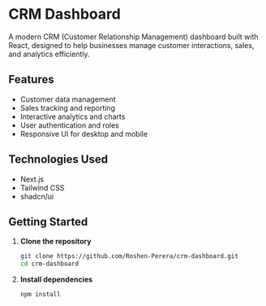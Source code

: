 # CRM Dashboard

A modern CRM (Customer Relationship Management) dashboard built with React, designed to help businesses manage customer interactions, sales, and analytics efficiently.

## Features

- Customer data management
- Sales tracking and reporting
- Interactive analytics and charts
- User authentication and roles
- Responsive UI for desktop and mobile

## Technologies Used

- Next.js
- Tailwind CSS
- shadcn/ui

## Getting Started

1. **Clone the repository**
    ```bash
    git clone https://github.com/Roshen-Perera/crm-dashboard.git
    cd crm-dashboard
    ```

2. **Install dependencies**
    ```bash
    npm install
    ```